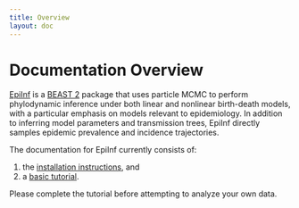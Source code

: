 ```yaml
---
title: Overview
layout: doc
---
```


Documentation Overview
======================

[EpiInf](http://tgvaughan.github.io/EpiInf) is a [BEAST 2](http://www.beast2.org/) 
package that uses particle MCMC to perform phylodynamic inference under both
linear and nonlinear birth-death models, with a particular emphasis on models relevant to epidemiology.  In addition to inferring model parameters and transmission trees, EpiInf
directly samples epidemic prevalence and incidence trajectories.

The documentation for EpiInf currently consists of:

1. the [installation instructions](installation.html), and
2. a [basic tutorial](tutorial.html).

Please complete the tutorial before attempting to analyze your own data.
